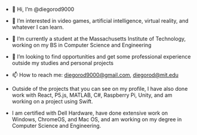 - 👋 Hi, I’m @diegorod9000
- 👀 I’m interested in video games, artificial intelligence, virtual reality, and whatever I can learn.
- 🌱 I’m currently a student at the Massachusetts Institute of Technology, working on my BS in Computer Science and Engineering
- 💞️ I’m looking to find opportunities and get some professional experience outside my studies and personal projects
- 📫 How to reach me: diegorod9000@gmail.com, diegorod@mit.edu

- Outside of the projects that you can see on my profile, I have also done work with React, P5.js, MATLAB, C#, Raspberry Pi, Unity, and am working on a project using Swift.

- I am certified with Dell Hardware, have done extensive work on Windows, ChromeOS, and Mac OS, and am working on my degree in Computer Science and Engineering.


<!---
diegorod9000/diegorod9000 is a ✨ special ✨ repository because its `README.md` (this file) appears on your GitHub profile.
You can click the Preview link to take a look at your changes.
--->
